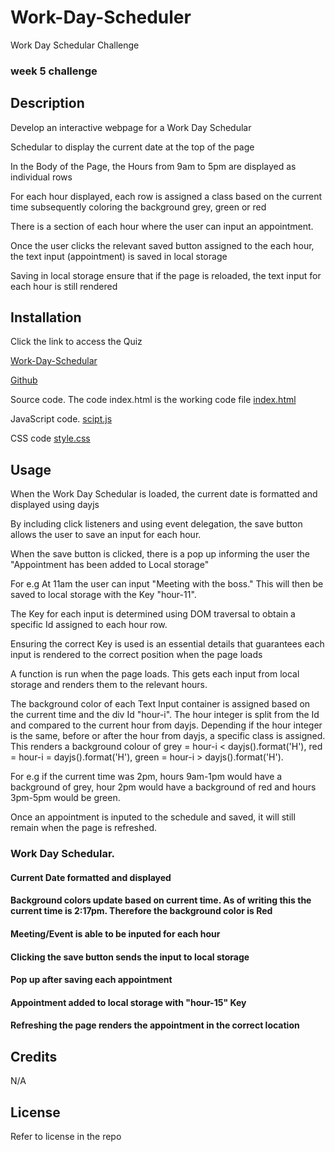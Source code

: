 # Work-Day-Scheduler
Work Day Schedular Challenge 

### week 5 challenge

## Description

Develop an interactive webpage for a Work Day Schedular

Schedular to display the current date at the top of the page 

In the Body of the Page, the Hours from 9am to 5pm are displayed as individual rows

For each hour displayed, each row is assigned a class based on the current time subsequently coloring the background grey, green or red

There is a section of each hour where the user can input an appointment. 

Once the user clicks the relevant saved button assigned to the each hour, the text input (appointment) is saved in local storage

Saving in local storage ensure that if the page is reloaded, the text input for each hour is still rendered


## Installation

Click the link to access the Quiz

[Work-Day-Schedular](https://jarrodbb.github.io/Work-Day-Scheduler/)

[Github](https://github.com/jarrodbb/Work-Day-Scheduler)

Source code. The code index.html is the working code file
[index.html](https://github.com/jarrodbb/Work-Day-Scheduler/blob/main/index.html)

JavaScript code.
[scipt.js](https://github.com/jarrodbb/Work-Day-Scheduler/tree/main/assets/js)

CSS code
[style.css](https://github.com/jarrodbb/Work-Day-Scheduler/tree/main/assets/css)




## Usage

When the Work Day Schedular is loaded, the current date is formatted and displayed using dayjs

By including click listeners and using event delegation, the save button allows the user to save an input for each hour.

When the save button is clicked, there is a pop up informing the user the "Appointment has been added to Local storage"

For e.g At 11am the user can input "Meeting with the boss." This will then be saved to local storage with the Key "hour-11".

The Key for each input is determined using DOM traversal to obtain a specific Id assigned to each hour row.

Ensuring the correct Key is used is an essential details that guarantees each input is rendered to the correct position when the page loads

A function is run when the page loads. This gets each input from local storage and renders them to the relevant hours.

The background color of each Text Input container is assigned based on the current time and the div Id "hour-i". The hour integer is split from the Id and compared to the current hour from dayjs.
Depending if the hour integer is the same, before or after the hour from dayjs, a specific class is assigned. This renders a background colour of grey = hour-i < dayjs().format('H'), red = hour-i = dayjs().format('H'), green = hour-i > dayjs().format('H').

For e.g if the current time was 2pm, hours 9am-1pm would have a background of grey, hour 2pm would have a background of red and hours 3pm-5pm would be green.

Once an appointment is inputed to the schedule and saved, it will still remain when the page is refreshed. 


### Work Day Schedular.


#### Current Date formatted and displayed

#### Background colors update based on current time. As of writing this the current time is 2:17pm. Therefore the background color is Red

#### Meeting/Event is able to be inputed for each hour

#### Clicking the save button sends the input to local storage

#### Pop up after saving each appointment  

#### Appointment added to local storage with "hour-15" Key

#### Refreshing the page renders the appointment in the correct location 


## Credits

N/A

## License

Refer to license in the repo




